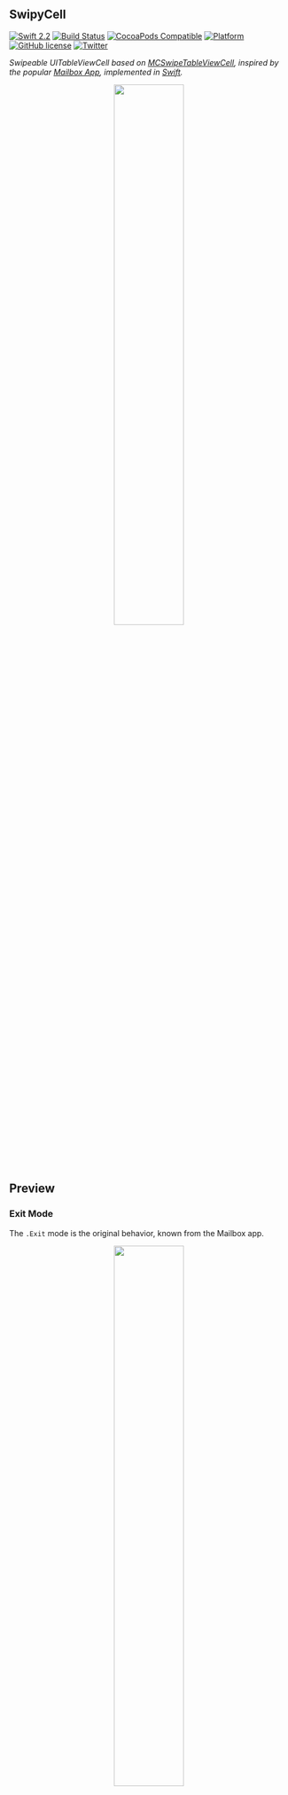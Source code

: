 SwipyCell
---------
[![Swift 2.2](https://img.shields.io/badge/Swift-2.2-orange.svg?style=flat)](https://developer.apple.com/swift/)
[![Build Status](https://travis-ci.org/moritzsternemann/SwipyCell.svg)](https://travis-ci.org/moritzsternemann/SwipyCell)
[![CocoaPods Compatible](https://img.shields.io/cocoapods/v/SwipyCell.svg)](https://github.com/moritzsternemann/SwipyCell)
[![Platform](https://img.shields.io/cocoapods/p/SwipyCell.svg)](https://github.com/moritzsternemann/SwipyCell)
[![GitHub license](https://img.shields.io/badge/license-MIT-blue.svg)](https://raw.githubusercontent.com/moritzsternemann/SwipyCell/master/LICENSE)
[![Twitter](https://img.shields.io/badge/twitter-@_iMoritz-blue.svg?style=flat)](https://twitter.com/_iMoritz)

*Swipeable UITableViewCell based on [MCSwipeTableViewCell](https://github.com/alikaragoz/MCSwipeTableViewCell), inspired by the popular [Mailbox App](http://mailboxapp.com), implemented in [Swift](https://github.com/apple/swift).*

<p align="center"><img src="https://raw.githubusercontent.com/moritzsternemann/SwipyCell/master/github-assets/swipycell-hero.png?raw=true" width="50%"/></p>

## Preview
### Exit Mode
The `.Exit` mode is the original behavior, known from the Mailbox app.
<p align="center"><img src="https://raw.githubusercontent.com/moritzsternemann/SwipyCell/master/github-assets/swipycell-exit.gif?raw=true" width="50%"/></p>

### Exit Mode
The `.Switch` is another behavior where the cell will bounce back after swiping it.
<p align="center"><img src="https://raw.githubusercontent.com/moritzsternemann/SwipyCell/master/github-assets/swipycell-switch.gif?raw=true" width="50%"/></p>

## Installation
### CocoaPods
[CocoaPods](https://cocoapods.org) is a dependency manager for Cocoa projects.
```
$ gem install cocoapods
```
To integrate SwipyCell into your project using CocoaPods, add it to your `Podfile`:
```
pod 'SwipyCell', '~> 1.0.0'
```
Then run the following command:
```
$ pod install
```

### Carthage
[Carthage](https://github.com/Carthage/Carthage) is a decentralized dependency manager that automates the process of adding frameworks to your Cocoa application.

Carthage can be installed with [Homebrew](http://brew.sh) using the following commands:
```
$ brew update
$ brew install carthage
```

To integrate SwipyCell into your project using Carthage, add it to your `Cartfile`:
```
github "moritzsternemann/SwipyCell" >= 1.0.0
```

### Manual
Of course you can also add SwipyCell to your project by hand.
To do this clone the repo to your computer and drag the `SwipyCell.xcodeproj` intp your project in Xcode. Then you have to add the `SwipyCell.framework` to your `Embedded Binaries` inside of your project's properties.

## Usage
A complete example is available in the `Example` directory.
The following code is a very basic example:
```swift
override func tableView(tableView: UITableView, cellForRowAtIndexPath indexPath: NSIndexPath) -> UITableViewCell {
  let cell = SwipyCell(style: UITableViewCellStyle.Subtitle, reuseIdentifier: "cell")
  cell.selectionStyle = .Gray
  cell.contentView.backgroundColor = UIColor.whiteColor()
  
  let checkView = viewWithImageName("check")
  let greenColor = UIColor(red: 85.0 / 255.0, green: 213.0 / 255.0, blue: 80.0 / 255.0, alpha: 1.0)
  
  let crossView = viewWithImageName("cross")
  let redColor = UIColor(red: 232.0 / 255.0, green: 61.0 / 255.0, blue: 14.0 / 255.0, alpha: 1.0)
  
  let clockView = viewWithImageName("clock")
  let yellowColor = UIColor(red: 254.0 / 255.0, green: 217.0 / 255.0, blue: 56.0 / 255.0, alpha: 1.0)
  
  let listView = viewWithImageName("list")
  let brownColor = UIColor(red: 206.0 / 255.0, green: 149.0 / 255.0, blue: 98.0 / 255.0, alpha: 1.0)
  
  cell.defaultColor = tableView.backgroundView?.backgroundColor
  cell.delegate = self
  
  cell.textLabel?.text = "Switch Mode Cell"
  cell.detailTextLabel?.text = "Swipe to switch"

  cell.setSwipeGesture(checkView, color: greenColor, mode: .Switch, state: .State1, completionHandler: { (cell: SwipyCell, state: SwipyCellState, mode: SwipyCellMode) in
    print("Did swipe \"Checkmark\" cell")
  })
  
  cell.setSwipeGesture(crossView, color: redColor, mode: .Switch, state: .State2, completionHandler: { (cell: SwipyCell, state: SwipyCellState, mode: SwipyCellMode) in
    print("Did swipe \"Cross\" cell")
  })
  
  cell.setSwipeGesture(clockView, color: yellowColor, mode: .Switch, state: .State3, completionHandler: { (cell: SwipyCell, state: SwipyCellState, mode: SwipyCellMode) in
    print("Did swipe \"Clock\" cell")
  })
  
  cell.setSwipeGesture(listView, color: brownColor, mode: .Switch, state: .State4, completionHandler: { (cell: SwipyCell, state: SwipyCellState, mode: SwipyCellMode) in
    print("Did swipe \"List\" cell")
  })

  return cell
}
```

## Delegate
SwipyCell provides three delegate methods in order to track the users behaviors.
```swift
// MARK: - SwipyCell Delegate
  
  // When the user starts swiping the cell this method is called
  func swipeableTableViewCellDidStartSwiping(cell: SwipyCell) {}
  
  // When the user ends swiping the cell this method is called
  func swipeableTableViewCellDidEndSwiping(cell: SwipyCell) {}
  
  // When the user is dragging, this method is called with the percentage from the border
  func swipeableTableViewCell(cell: SwipyCell, didSwipeWithPercentage percentage: CGFloat) {}
```

## Changing trigger percentages
If the default trigger values do not fit your taste you can change them like shown in the following lines
```swift
cell.firstTrigger  = 0.1  // Default: 25% (0.25)
cell.secondTrigger = 0.5  // Default: 75% (0.75)
```

## Resetting the cell position
You can animate the cell back to it's default position when using `.Exit` mode using the `swipeToOrigin(_:)` method. This could be useful if your app asks the user for confirmation and the user want's to cancel the action.
```swift
cell.swipeToOrigin {
  print("Swiped back")
}
```

## License
SwipyCell is available under the MIT license. See LICENSE file for more info.
